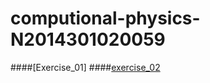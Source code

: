 # computional-physics-N2014301020059
####[Exercise_01]
####[exercise_02](https://github.com/Hentaijanai/computional-physics-N2014301020059/blob/master/my%20name)
